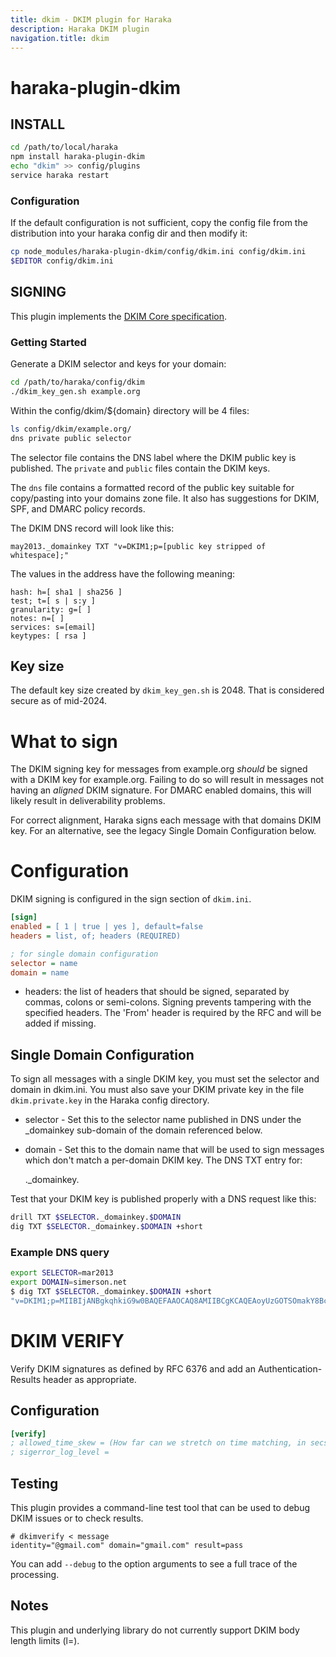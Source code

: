 ```yaml
---
title: dkim - DKIM plugin for Haraka
description: Haraka DKIM plugin
navigation.title: dkim
---
```


# haraka-plugin-dkim

## INSTALL

```sh
cd /path/to/local/haraka
npm install haraka-plugin-dkim
echo "dkim" >> config/plugins
service haraka restart
```

### Configuration

If the default configuration is not sufficient, copy the config file from the distribution into your haraka config dir and then modify it:

```sh
cp node_modules/haraka-plugin-dkim/config/dkim.ini config/dkim.ini
$EDITOR config/dkim.ini
```

## SIGNING

This plugin implements the [DKIM Core specification](dkimcore.org).

### Getting Started

Generate a DKIM selector and keys for your domain:

```sh
cd /path/to/haraka/config/dkim
./dkim_key_gen.sh example.org
```

Within the config/dkim/${domain} directory will be 4 files:

```sh
ls config/dkim/example.org/
dns private public selector
```

The selector file contains the DNS label where the DKIM public key is published. The `private` and `public` files contain the DKIM keys.

The `dns` file contains a formatted record of the public key suitable for copy/pasting into your domains zone file. It also has suggestions for DKIM, SPF, and DMARC policy records.

The DKIM DNS record will look like this:

    may2013._domainkey TXT "v=DKIM1;p=[public key stripped of whitespace];"

The values in the address have the following meaning:

    hash: h=[ sha1 | sha256 ]
    test; t=[ s | s:y ]
    granularity: g=[ ]
    notes: n=[ ]
    services: s=[email]
    keytypes: [ rsa ]

## Key size

The default key size created by `dkim_key_gen.sh` is 2048. That is considered secure as of mid-2024.

# What to sign

The DKIM signing key for messages from example.org _should_ be signed with
a DKIM key for example.org. Failing to do so will result in messages not
having an _aligned_ DKIM signature. For DMARC enabled domains, this will
likely result in deliverability problems.

For correct alignment, Haraka signs each message with that domains DKIM key.
For an alternative, see the legacy Single Domain Configuration below.

# Configuration

DKIM signing is configured in the sign section of `dkim.ini`.

```ini
[sign]
enabled = [ 1 | true | yes ], default=false
headers = list, of; headers (REQUIRED)

; for single domain configuration
selector = name
domain = name
```

- headers: the list of headers that should be signed, separated by commas, colons or semi-colons. Signing prevents tampering with the specified headers. The 'From' header is required by the RFC and will be added if missing.

## Single Domain Configuration

To sign all messages with a single DKIM key, you must set the selector and domain in dkim.ini. You must also save your DKIM private key in the file `dkim.private.key` in the Haraka config directory.

- selector - Set this to the selector name published in DNS under the \_domainkey sub-domain of the domain referenced below.
- domain - Set this to the domain name that will be used to sign messages which don't match a per-domain DKIM key. The DNS TXT entry for:

  <selector>.\_domainkey.<domain>

Test that your DKIM key is published properly with a DNS request like this:

```sh
drill TXT $SELECTOR._domainkey.$DOMAIN
dig TXT $SELECTOR._domainkey.$DOMAIN +short
```

### Example DNS query

```sh
export SELECTOR=mar2013
export DOMAIN=simerson.net
$ dig TXT $SELECTOR._domainkey.$DOMAIN +short
"v=DKIM1;p=MIIBIjANBgkqhkiG9w0BAQEFAAOCAQ8AMIIBCgKCAQEAoyUzGOTSOmakY8BcxXgi0mN/nFegLBPs7aaGQUtjHfa8yUrt9T2j6GSXgdjLuG3R43WjePQv3RHzc+bwwOkdw0XDOXiztn5mhrlaflbVr5PMSTrv64/cpFQKLtgQx8Vgqp7Dh3jw13rLomRTqJFgMrMHdhIibZEa69gtuAfDqoeXo6QDSGk5JuBAeRHEH27FriHulg5ob" "4F4lmh7fMFVsDGkQEF6jaIVYqvRjDyyQed3R3aTJX3fpb3QrtRqvfn/LAf+3kzW58AjsERpsNCSTD2RquxbnyoR/1wdGKb8cUlD/EXvqtvpVnOzHeSeMEqex3kQI8HOGsEehWZlKd+GqwIDAQAB"
```

# DKIM VERIFY

Verify DKIM signatures as defined by RFC 6376 and add an Authentication-Results header as appropriate.

## Configuration

```ini
[verify]
; allowed_time_skew = (How far can we stretch on time matching, in secs. Useful when clock is skewed.)
; sigerror_log_level =
```

## Testing

This plugin provides a command-line test tool that can be used to
debug DKIM issues or to check results.

```
# dkimverify < message
identity="@gmail.com" domain="gmail.com" result=pass
```

You can add `--debug` to the option arguments to see a full trace of the processing.

## Notes

This plugin and underlying library do not currently support DKIM body length limits (l=).

<!-- leave these buried at the bottom of the document -->

[ci-img]: https://github.com/haraka/haraka-plugin-dkim/actions/workflows/ci.yml/badge.svg
[ci-url]: https://github.com/haraka/haraka-plugin-dkim/actions/workflows/ci.yml
[clim-img]: https://codeclimate.com/github/haraka/haraka-plugin-dkim/badges/gpa.svg
[clim-url]: https://codeclimate.com/github/haraka/haraka-plugin-dkim
